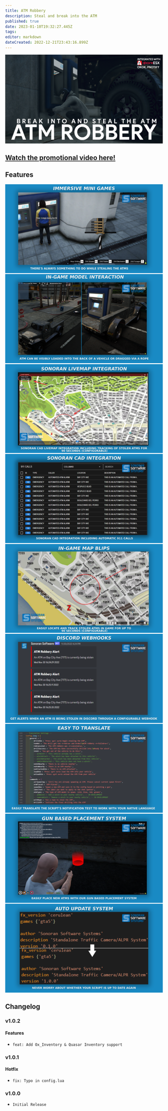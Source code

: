 ```yaml
---
title: ATM Robbery
description: Steal and break into the ATM
published: true
date: 2023-01-10T19:32:27.445Z
tags: 
editor: markdown
dateCreated: 2022-12-21T23:43:16.899Z
---
```


![atm_large.png](/atm-robbery/atm_large.png)

## [Watch the promotional video here!](https://youtu.be/2Z6FepWQM2E)
## Features
![atm_mini_games.png](/atm-robbery/atm_mini_games.png)
![model_interaction.png](/atm-robbery/model_interaction.png)
![livemap_integration_1.png](/atm-robbery/livemap_integration_1.png)
![cad_911_int.png](/atm-robbery/cad_911_int.png)
![in_game_blips.png](/atm-robbery/in_game_blips.png)
![discord_webhooks.png](/atm-robbery/discord_webhooks.png)
![easy_to_translate.png](/atm-robbery/easy_to_translate.png)
![gun_placement.png](/atm-robbery/gun_placement.png)
![auto-update-feature.png](/speed-camera/auto-update-feature.png)
## Changelog
### v1.0.2
#### Features
- `feat: Add Ox_Inventory & Quasar Inventory support`
### v1.0.1
#### Hotfix
- `fix: Typo in config.lua`
### v1.0.0
- `Initial Release`